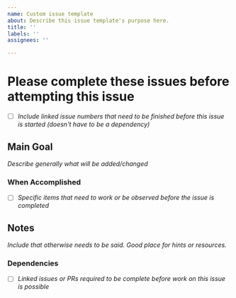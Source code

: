 ```yaml
---
name: Custom issue template
about: Describe this issue template's purpose here.
title: ''
labels: ''
assignees: ''

---
```


# Please complete these issues before attempting this issue
- [ ] _Include linked issue numbers that need to be finished before this issue is started (doesn't have to be a dependency)_

## Main Goal
_Describe generally what will be added/changed_

### When Accomplished
- [ ] _Specific items that need to work or be observed before the issue is completed_

## Notes
_Include that otherwise needs to be said. Good place for hints or resources._

### Dependencies
- [ ] _Linked issues or PRs required to be complete before work on this issue is possible_

